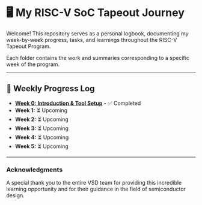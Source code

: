# 🖥️ My RISC-V SoC Tapeout Journey

Welcome! This repository serves as a personal logbook, documenting my week-by-week progress, tasks, and learnings throughout the RISC-V Tapeout Program.

Each folder contains the work and summaries corresponding to a specific week of the program.

---

## 📅 Weekly Progress Log

* **[Week 0: Introduction & Tool Setup](./Week0/README.md)** - ✅ Completed
* **Week 1:** ⏳ Upcoming
* **Week 2:** ⏳ Upcoming
* **Week 3:** ⏳ Upcoming
* **Week 4:** ⏳ Upcoming
* **Week 5:** ⏳ Upcoming

---

### Acknowledgments

A special thank you to the entire VSD team for providing this incredible learning opportunity and for their guidance in the field of semiconductor design.
